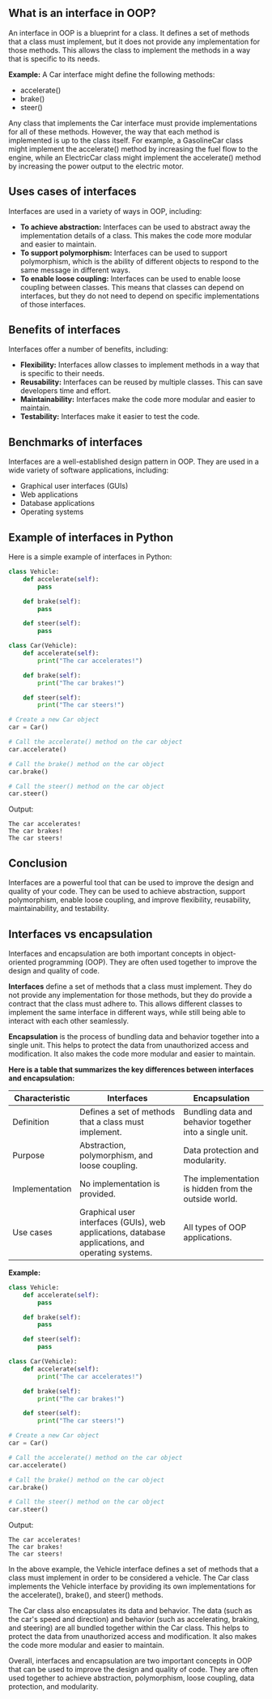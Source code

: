 ## What is an interface in OOP?

An interface in OOP is a blueprint for a class. It defines a set of methods that a class must implement, but it does not provide any implementation for those methods. This allows the class to implement the methods in a way that is specific to its needs.

**Example:** A Car interface might define the following methods:

* accelerate()
* brake()
* steer()

Any class that implements the Car interface must provide implementations for all of these methods. However, the way that each method is implemented is up to the class itself. For example, a GasolineCar class might implement the accelerate() method by increasing the fuel flow to the engine, while an ElectricCar class might implement the accelerate() method by increasing the power output to the electric motor.

## Uses cases of interfaces

Interfaces are used in a variety of ways in OOP, including:

* **To achieve abstraction:** Interfaces can be used to abstract away the implementation details of a class. This makes the code more modular and easier to maintain.
* **To support polymorphism:** Interfaces can be used to support polymorphism, which is the ability of different objects to respond to the same message in different ways.
* **To enable loose coupling:** Interfaces can be used to enable loose coupling between classes. This means that classes can depend on interfaces, but they do not need to depend on specific implementations of those interfaces.

## Benefits of interfaces

Interfaces offer a number of benefits, including:

* **Flexibility:** Interfaces allow classes to implement methods in a way that is specific to their needs.
* **Reusability:** Interfaces can be reused by multiple classes. This can save developers time and effort.
* **Maintainability:** Interfaces make the code more modular and easier to maintain.
* **Testability:** Interfaces make it easier to test the code.

## Benchmarks of interfaces

Interfaces are a well-established design pattern in OOP. They are used in a wide variety of software applications, including:

* Graphical user interfaces (GUIs)
* Web applications
* Database applications
* Operating systems

## Example of interfaces in Python

Here is a simple example of interfaces in Python:

```python
class Vehicle:
    def accelerate(self):
        pass

    def brake(self):
        pass

    def steer(self):
        pass

class Car(Vehicle):
    def accelerate(self):
        print("The car accelerates!")

    def brake(self):
        print("The car brakes!")

    def steer(self):
        print("The car steers!")

# Create a new Car object
car = Car()

# Call the accelerate() method on the car object
car.accelerate()

# Call the brake() method on the car object
car.brake()

# Call the steer() method on the car object
car.steer()
```

Output:

```
The car accelerates!
The car brakes!
The car steers!
```

## Conclusion

Interfaces are a powerful tool that can be used to improve the design and quality of your code. They can be used to achieve abstraction, support polymorphism, enable loose coupling, and improve flexibility, reusability, maintainability, and testability.

## Interfaces vs encapsulation
Interfaces and encapsulation are both important concepts in object-oriented programming (OOP). They are often used together to improve the design and quality of code.

**Interfaces** define a set of methods that a class must implement. They do not provide any implementation for those methods, but they do provide a contract that the class must adhere to. This allows different classes to implement the same interface in different ways, while still being able to interact with each other seamlessly.

**Encapsulation** is the process of bundling data and behavior together into a single unit. This helps to protect the data from unauthorized access and modification. It also makes the code more modular and easier to maintain.

**Here is a table that summarizes the key differences between interfaces and encapsulation:**

| **Characteristic** | **Interfaces** | **Encapsulation** |
|---|---|---|
| Definition | Defines a set of methods that a class must implement. | Bundling data and behavior together into a single unit. |
| Purpose | Abstraction, polymorphism, and loose coupling. | Data protection and modularity. |
| Implementation | No implementation is provided. | The implementation is hidden from the outside world. |
| Use cases | Graphical user interfaces (GUIs), web applications, database applications, and operating systems. | All types of OOP applications. |

**Example:**

```python
class Vehicle:
    def accelerate(self):
        pass

    def brake(self):
        pass

    def steer(self):
        pass

class Car(Vehicle):
    def accelerate(self):
        print("The car accelerates!")

    def brake(self):
        print("The car brakes!")

    def steer(self):
        print("The car steers!")

# Create a new Car object
car = Car()

# Call the accelerate() method on the car object
car.accelerate()

# Call the brake() method on the car object
car.brake()

# Call the steer() method on the car object
car.steer()
```

Output:

```
The car accelerates!
The car brakes!
The car steers!
```

In the above example, the Vehicle interface defines a set of methods that a class must implement in order to be considered a vehicle. The Car class implements the Vehicle interface by providing its own implementations for the accelerate(), brake(), and steer() methods.

The Car class also encapsulates its data and behavior. The data (such as the car's speed and direction) and behavior (such as accelerating, braking, and steering) are all bundled together within the Car class. This helps to protect the data from unauthorized access and modification. It also makes the code more modular and easier to maintain.

Overall, interfaces and encapsulation are two important concepts in OOP that can be used to improve the design and quality of code. They are often used together to achieve abstraction, polymorphism, loose coupling, data protection, and modularity.

